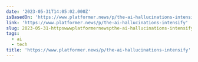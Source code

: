 ```yaml
---
date: '2023-05-31T14:05:02.000Z'
isBasedOn: 'https://www.platformer.news/p/the-ai-hallucinations-intensify'
link: 'https://www.platformer.news/p/the-ai-hallucinations-intensify'
slug: 2023-05-31-httpswwwplatformernewspthe-ai-hallucinations-intensify
tags:
  - ai
  - tech
title: 'https://www.platformer.news/p/the-ai-hallucinations-intensify'
---
```


